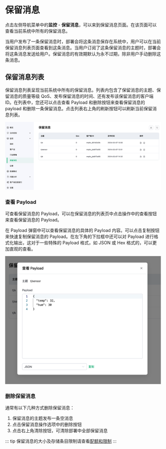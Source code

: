 # 保留消息

点击左侧导航菜单中的**监控** - **保留消息**，可以来到保留消息页面。在该页面可以查看当前系统中所有的保留消息。

当用户发布了一条保留消息时，部署会将这条消息保存在系统中，用户可以在当前保留消息列表页面查看到这条消息。当用户订阅了这条保留消息的主题时，部署会将这条消息发送给用户。保留消息的有效期默认为永不过期，除非用户手动删除这条消息。


## 保留消息列表
保留消息列表呈现当前系统中所有的保留消息。列表内包含了保留消息的主题、保留消息的质量等级 QoS、发布保留消息的时间、还有发布该保留消息的客户端 ID。在列表中，您还可以点击查看 Payload 和删除按钮来查看保留消息的 payload 和删除一条保留消息。点击列表右上角的刷新按钮可以刷新当前保留消息列表。

![retain](./_assets/retain_msg.png)

### 查看 Payload
可查看保留消息的 Payload，可以在保留消息的列表页中点击操作中的查看按钮来查看保留消息的 Payload。

在 Payload 弹窗中可以查看保留消息的具体的 Payload 内容。可以点击复制按钮来快速复制保留消息的 Payload。在左下角的下拉框中还可以对 Payload 进行格式化输出，这对于一些特殊的 Payload 格式，如 JSON 或 Hex 格式的，可以更加直观的查看。

![retain](./_assets/retain_payload.png)

### 删除保留消息

通常有以下几种方式删除保留消息：
1. 保留消息的主题发布一条空消息
2. 点击保留消息操作选项中的删除按钮
3. 点击右上角清除按钮，可清除部署中全部保留消息

::: tip
保留消息的大小及存储条目限制请查看[配额和限制](../create/restriction.md)
:::

